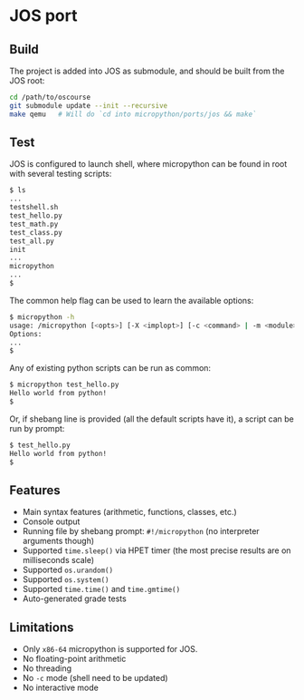 # JOS port

## Build

The project is added into JOS as submodule, and should be built from the JOS root:

```bash
cd /path/to/oscourse
git submodule update --init --recursive
make qemu   # Will do `cd into micropython/ports/jos && make`
```

## Test

JOS is configured to launch shell, where micropython can be found in root with several testing scripts:

```bash
$ ls
...
testshell.sh
test_hello.py
test_math.py
test_class.py
test_all.py
init
...
micropython
...
$
```

The common help flag can be used to learn the available options:

```bash
$ micropython -h
usage: /micropython [<opts>] [-X <implopt>] [-c <command> | -m <module> | <filename>]
Options:
...
$
```

Any of existing python scripts can be run as common:

```bash
$ micropython test_hello.py
Hello world from python!
$
```

Or, if shebang line is provided (all the default scripts have it), a script can be run by prompt:

```bash
$ test_hello.py
Hello world from python!
$
```

## Features

* Main syntax features (arithmetic, functions, classes, etc.)
* Console output
* Running file by shebang prompt: `#!/micropython` (no interpreter arguments though)
* Supported `time.sleep()` via HPET timer (the most precise results are on milliseconds scale)
* Supported `os.urandom()`
* Supported `os.system()`
* Supported `time.time()` and `time.gmtime()`
* Auto-generated grade tests

## Limitations

* Only `x86-64` micropython is supported for JOS.
* No floating-point arithmetic
* No threading
* No `-c` mode (shell need to be updated)
* No interactive mode
